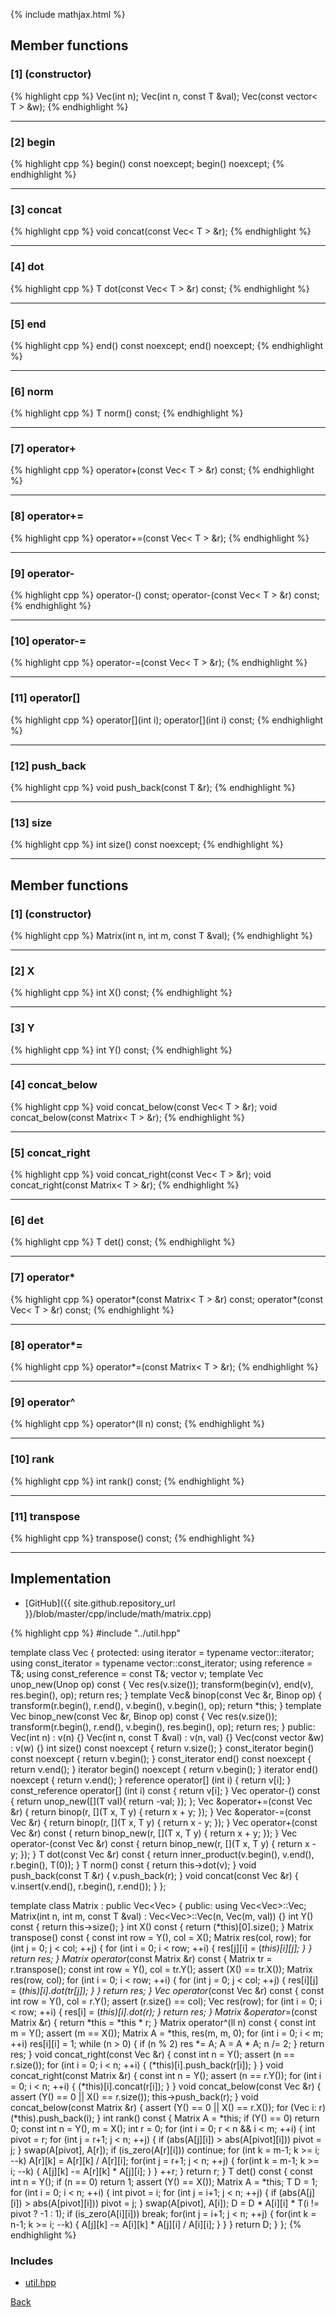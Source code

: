 {% include mathjax.html %}

## Member functions

### [1] (constructor)
{% highlight cpp %}
Vec(int n);
Vec(int n, const T &val);
Vec(const vector< T > &w);
{% endhighlight %}


---------------------------------------

### [2] begin
{% highlight cpp %}
begin() const noexcept;
begin() noexcept;
{% endhighlight %}


---------------------------------------

### [3] concat
{% highlight cpp %}
void concat(const Vec< T > &r);
{% endhighlight %}


---------------------------------------

### [4] dot
{% highlight cpp %}
T dot(const Vec< T > &r) const;
{% endhighlight %}


---------------------------------------

### [5] end
{% highlight cpp %}
end() const noexcept;
end() noexcept;
{% endhighlight %}


---------------------------------------

### [6] norm
{% highlight cpp %}
T norm() const;
{% endhighlight %}


---------------------------------------

### [7] operator+
{% highlight cpp %}
operator+(const Vec< T > &r) const;
{% endhighlight %}


---------------------------------------

### [8] operator+=
{% highlight cpp %}
operator+=(const Vec< T > &r);
{% endhighlight %}


---------------------------------------

### [9] operator-
{% highlight cpp %}
operator-() const;
operator-(const Vec< T > &r) const;
{% endhighlight %}


---------------------------------------

### [10] operator-=
{% highlight cpp %}
operator-=(const Vec< T > &r);
{% endhighlight %}


---------------------------------------

### [11] operator[]
{% highlight cpp %}
operator[](int i);
operator[](int i) const;
{% endhighlight %}


---------------------------------------

### [12] push_back
{% highlight cpp %}
void push_back(const T &r);
{% endhighlight %}


---------------------------------------

### [13] size
{% highlight cpp %}
int size() const noexcept;
{% endhighlight %}


---------------------------------------

## Member functions

### [1] (constructor)
{% highlight cpp %}
Matrix(int n, int m, const T &val);
{% endhighlight %}


---------------------------------------

### [2] X
{% highlight cpp %}
int X() const;
{% endhighlight %}


---------------------------------------

### [3] Y
{% highlight cpp %}
int Y() const;
{% endhighlight %}


---------------------------------------

### [4] concat_below
{% highlight cpp %}
void concat_below(const Vec< T > &r);
void concat_below(const Matrix< T > &r);
{% endhighlight %}


---------------------------------------

### [5] concat_right
{% highlight cpp %}
void concat_right(const Vec< T > &r);
void concat_right(const Matrix< T > &r);
{% endhighlight %}


---------------------------------------

### [6] det
{% highlight cpp %}
T det() const;
{% endhighlight %}


---------------------------------------

### [7] operator*
{% highlight cpp %}
operator*(const Matrix< T > &r) const;
operator*(const Vec< T > &r) const;
{% endhighlight %}


---------------------------------------

### [8] operator*=
{% highlight cpp %}
operator*=(const Matrix< T > &r);
{% endhighlight %}


---------------------------------------

### [9] operator^
{% highlight cpp %}
operator^(ll n) const;
{% endhighlight %}


---------------------------------------

### [10] rank
{% highlight cpp %}
int rank() const;
{% endhighlight %}


---------------------------------------

### [11] transpose
{% highlight cpp %}
transpose() const;
{% endhighlight %}


---------------------------------------

## Implementation

- [GitHub]({{ site.github.repository_url }}/blob/master/cpp/include/math/matrix.cpp)

{% highlight cpp %}
#include "../util.hpp"

template<typename T>
class Vec {
protected:
  using iterator = typename vector<T>::iterator;
  using const_iterator = typename vector<T>::const_iterator;
  using reference = T&;
  using const_reference = const T&;
  vector<T> v;
  template<typename Unop> Vec<T> unop_new(Unop op) const {
    Vec<T> res(v.size());
    transform(begin(v), end(v), res.begin(), op);
    return res;
  }
  template<typename Binop> Vec<T>& binop(const Vec<T> &r, Binop op) {
    transform(r.begin(), r.end(), v.begin(), v.begin(), op);
    return *this;
  }
  template<typename Binop> Vec<T> binop_new(const Vec<T> &r, Binop op) const {
    Vec<T> res(v.size());
    transform(r.begin(), r.end(), v.begin(), res.begin(), op);
    return res;
  }
public:
  Vec(int n) : v(n) {}
  Vec(int n, const T &val) : v(n, val) {}
  Vec(const vector<T> &w) : v(w) {}
  int size() const noexcept { return v.size(); }
  const_iterator begin() const noexcept { return v.begin(); }
  const_iterator end() const noexcept { return v.end(); }
  iterator begin() noexcept { return v.begin(); }
  iterator end() noexcept { return v.end(); }
  reference operator[] (int i) { return v[i]; }
  const_reference operator[] (int i) const { return v[i]; }
  Vec<T> operator-() const { return unop_new([](T val){ return -val; }); };
  Vec<T> &operator+=(const Vec<T> &r) {
    return binop(r, [](T x, T y) { return x + y; });
  }
  Vec<T> &operator-=(const Vec<T> &r) {
    return binop(r, [](T x, T y) { return x - y; });
  }
  Vec<T> operator+(const Vec<T> &r) const {
    return binop_new(r, [](T x, T y) { return x + y; });
  }
  Vec<T> operator-(const Vec<T> &r) const {
    return binop_new(r, [](T x, T y) { return x - y; });
  }
  T dot(const Vec<T> &r) const {
    return inner_product(v.begin(), v.end(), r.begin(), T(0));
  }
  T norm() const { return this->dot(v); }
  void push_back(const T &r) { v.push_back(r); }
  void concat(const Vec<T> &r) { v.insert(v.end(), r.begin(), r.end()); }
};

template<typename T>
class Matrix : public Vec<Vec<T>> {
public:
  using Vec<Vec<T>>::Vec;
  Matrix(int n, int m, const T &val) : Vec<Vec<T>>::Vec(n, Vec<T>(m, val)) {}
  int Y() const { return this->size(); }
  int X() const { return (*this)[0].size(); }
  Matrix<T> transpose() const {
    const int row = Y(), col = X();
    Matrix res(col, row);
    for (int j = 0; j < col; ++j) {
      for (int i = 0; i < row; ++i) {
        res[j][i] = (*this)[i][j];
      }
    }
    return res;
  }
  Matrix<T> operator*(const Matrix<T> &r) const {
    Matrix<T> tr = r.transpose();
    const int row = Y(), col = tr.Y();
    assert (X() == tr.X());
    Matrix<T> res(row, col);
    for (int i = 0; i < row; ++i) {
      for (int j = 0; j < col; ++j) {
        res[i][j] = (*this)[i].dot(tr[j]);
      }
    }
    return res;
  }
  Vec<T> operator*(const Vec<T> &r) const {
    const int row = Y(), col = r.Y();
    assert (r.size() == col);
    Vec<T> res(row);
    for (int i = 0; i < row; ++i) {
      res[i] = (*this)[i].dot(r);
    }
    return res;
  }
  Matrix<T> &operator*=(const Matrix<T> &r) { return *this = *this * r; }
  Matrix<T> operator^(ll n) const {
    const int m = Y();
    assert (m == X());
    Matrix<T> A = *this, res(m, m, 0);
    for (int i = 0; i < m; ++i) res[i][i] = 1;
    while (n > 0) {
      if (n % 2) res *= A;
      A = A * A;
      n /= 2;
    }
    return res;
  }
  void concat_right(const Vec<T> &r) {
    const int n = Y();
    assert (n == r.size());
    for (int i = 0; i < n; ++i) {
      (*this)[i].push_back(r[i]);
    }
  }
  void concat_right(const Matrix<T> &r) {
    const int n = Y();
    assert (n == r.Y());
    for (int i = 0; i < n; ++i) {
      (*this)[i].concat(r[i]);
    }
  }
  void concat_below(const Vec<T> &r) {
    assert (Y() == 0 || X() == r.size());
    this->push_back(r);
  }
  void concat_below(const Matrix<T> &r) {
    assert (Y() == 0 || X() == r.X());
    for (Vec<T> i: r) (*this).push_back(i);
  }
  int rank() const {
    Matrix<T> A = *this;
    if (Y() == 0) return 0;
    const int n = Y(), m = X();
    int r = 0;
    for (int i = 0; r < n && i < m; ++i) {
      int pivot = r;
      for (int j = r+1; j < n; ++j) {
        if (abs(A[j][i]) > abs(A[pivot][i])) pivot = j;
      }
      swap(A[pivot], A[r]);
      if (is_zero(A[r][i])) continue;
      for (int k = m-1; k >= i; --k) A[r][k] = A[r][k] / A[r][i];
      for(int j = r+1; j < n; ++j) {
        for(int k = m-1; k >= i; --k) {
          A[j][k] -= A[r][k] * A[j][i];
        }
      }
      ++r;
    }
    return r;
  }
  T det() const {
    const int n = Y();
    if (n == 0) return 1;
    assert (Y() == X());
    Matrix<T> A = *this;
    T D = 1;
    for (int i = 0; i < n; ++i) {
      int pivot = i;
      for (int j = i+1; j < n; ++j) {
        if (abs(A[j][i]) > abs(A[pivot][i])) pivot = j;
      }
      swap(A[pivot], A[i]);
      D = D * A[i][i] * T(i != pivot ? -1 : 1);
      if (is_zero(A[i][i])) break;
      for(int j = i+1; j < n; ++j) {
        for(int k = n-1; k >= i; --k) {
          A[j][k] -= A[i][k] * A[j][i] / A[i][i];
        }
      }
    }
    return D;
  }
};
{% endhighlight %}

### Includes

- [util.hpp](../util)

[Back](../..)
